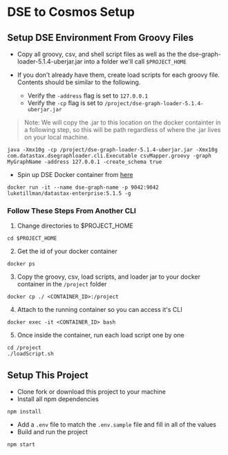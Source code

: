 # DSE to Cosmos Setup

## Setup DSE Environment From Groovy Files
- Copy all groovy, csv, and shell script files as well as the the dse-graph-loader-5.1.4-uberjar.jar into a folder we'll call `$PROJECT_HOME`

- If you don't already have them, create load scripts for each groovy file. Contents should be similar to the following.
    - Verify the `-address` flag is set to `127.0.0.1`
    - Verify the `-cp` flag is set to `/project/dse-graph-loader-5.1.4-uberjar.jar` 
>Note: We will copy the .jar to this location on the docker containter in a following step, so this will be path regardless of where the .jar lives on your local machine.
```terminal
java -Xmx10g -cp /project/dse-graph-loader-5.1.4-uberjar.jar -Xmx10g com.datastax.dsegraphloader.cli.Executable csvMapper.groovy -graph MyGraphName -address 127.0.0.1 -create_schema true
```

- Spin up DSE Docker container from [here](https://hub.docker.com/r/luketillman/datastax-enterprise/)
```terminal
docker run -it --name dse-graph-name -p 9042:9042 luketillman/datastax-enterprise:5.1.5 -g 
```

### Follow These Steps From Another CLI 
1. Change directories to $PROJECT_HOME
```terminal
cd $PROJECT_HOME
```
2. Get the id of your docker container
```terminal
docker ps
```
3. Copy the groovy, csv, load scripts, and loader jar to your docker container in the `/project` folder
```terminal
docker cp ./ <CONTAINER_ID>:/project
``` 
4. Attach to the running container so you can access it's CLI
```terminal
docker exec -it <CONTAINER_ID> bash
```
5. Once inside the container, run each load script one by one
```terminal
cd /project
./loadScript.sh
```

## Setup This Project
- Clone fork or download this project to your machine
- Install all npm dependencies
```terminal
npm install
```
- Add a `.env` file to match the `.env.sample` file and fill in all of the values
- Build and run the project
```terminal
npm start
```

